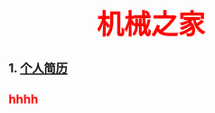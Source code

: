 # <div align=center><font size=70 color=red>机械之家</font></div>
## 1. [个人简历](post/2021-2-24-resume.md)
## <font color=red>hhhh</font>
